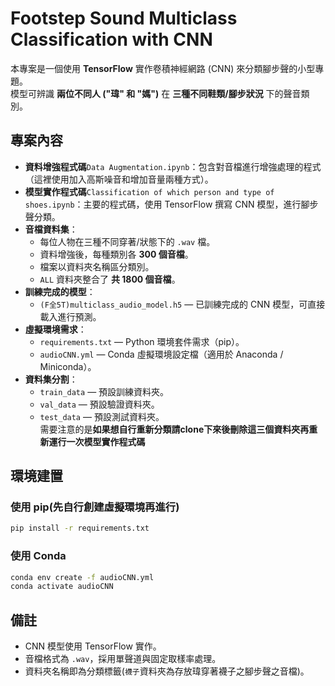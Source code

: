 # Footstep Sound Multiclass Classification with CNN

本專案是一個使用 **TensorFlow** 實作卷積神經網路 (CNN) 來分類腳步聲的小型專題。  
模型可辨識 **兩位不同人 ("瑋" 和 "媽")** 在 **三種不同鞋類/腳步狀況** 下的聲音類別。  

## 專案內容

- **資料增強程式碼**`Data Augmentation.ipynb`：包含對音檔進行增強處理的程式（這裡使用加入高斯噪音和增加音量兩種方式）。
- **模型實作程式碼**`Classification of which person and type of shoes.ipynb`：主要的程式碼，使用 TensorFlow 撰寫 CNN 模型，進行腳步聲分類。
- **音檔資料集**：
  - 每位人物在三種不同穿著/狀態下的 `.wav` 檔。
  - 資料增強後，每種類別各 **300 個音檔**。
  - 檔案以資料夾名稱區分類別。
  - `ALL` 資料夾整合了 **共 1800 個音檔**。
- **訓練完成的模型**：
  - `(F全5T)multiclass_audio_model.h5` — 已訓練完成的 CNN 模型，可直接載入進行預測。
- **虛擬環境需求**：
  - `requirements.txt` — Python 環境套件需求（pip）。
  - `audioCNN.yml` — Conda 虛擬環境設定檔（適用於 Anaconda / Miniconda）。
- **資料集分割**：
  - `train_data` — 預設訓練資料夾。
  - `val_data` — 預設驗證資料夾。
  - `test_data` — 預設測試資料夾。  
  需要注意的是**如果想自行重新分類請clone下來後刪除這三個資料夾再重新運行一次模型實作程式碼**

## 環境建置

### 使用 pip(先自行創建虛擬環境再進行)
```bash
pip install -r requirements.txt
```

### 使用 Conda
```bash
conda env create -f audioCNN.yml
conda activate audioCNN
```

## 備註
- CNN 模型使用 TensorFlow 實作。
- 音檔格式為 `.wav`，採用單聲道與固定取樣率處理。
- 資料夾名稱即為分類標籤(`襪子`資料夾為存放瑋穿著襪子之腳步聲之音檔)。
